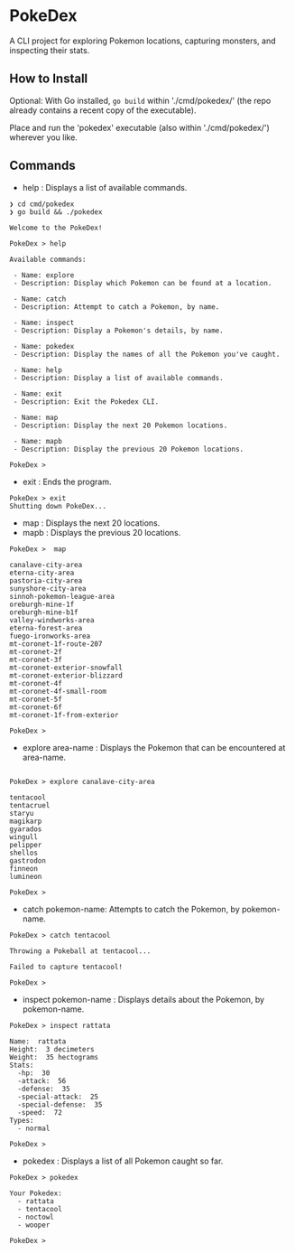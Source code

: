 # PokeDex

A CLI project for exploring Pokemon locations, capturing monsters, and inspecting their stats.

## How to Install

Optional: With Go installed, ```go build``` within './cmd/pokedex/' (the repo already contains a recent copy of the executable).

Place and run the 'pokedex' executable (also within './cmd/pokedex/') wherever you like.

## Commands

* help : Displays a list of available commands.
```
❯ cd cmd/pokedex
❯ go build && ./pokedex

Welcome to the PokeDex!

PokeDex > help

Available commands:

 - Name: explore
 - Description: Display which Pokemon can be found at a location.

 - Name: catch
 - Description: Attempt to catch a Pokemon, by name.

 - Name: inspect
 - Description: Display a Pokemon's details, by name.

 - Name: pokedex
 - Description: Display the names of all the Pokemon you've caught.

 - Name: help
 - Description: Display a list of available commands.

 - Name: exit
 - Description: Exit the Pokedex CLI.

 - Name: map
 - Description: Display the next 20 Pokemon locations.

 - Name: mapb
 - Description: Display the previous 20 Pokemon locations.

PokeDex >
```
* exit : Ends the program.
```
PokeDex > exit
Shutting down PokeDex...
```
* map : Displays the next 20 locations.
* mapb : Displays the previous 20 locations.
```
PokeDex >  map

canalave-city-area
eterna-city-area
pastoria-city-area
sunyshore-city-area
sinnoh-pokemon-league-area
oreburgh-mine-1f
oreburgh-mine-b1f
valley-windworks-area
eterna-forest-area
fuego-ironworks-area
mt-coronet-1f-route-207
mt-coronet-2f
mt-coronet-3f
mt-coronet-exterior-snowfall
mt-coronet-exterior-blizzard
mt-coronet-4f
mt-coronet-4f-small-room
mt-coronet-5f
mt-coronet-6f
mt-coronet-1f-from-exterior

PokeDex >
```
* explore area-name : Displays the Pokemon that can be encountered at area-name.
```

PokeDex > explore canalave-city-area

tentacool
tentacruel
staryu
magikarp
gyarados
wingull
pelipper
shellos
gastrodon
finneon
lumineon

PokeDex >
```
* catch pokemon-name: Attempts to catch the Pokemon, by pokemon-name.
```
PokeDex > catch tentacool

Throwing a Pokeball at tentacool...

Failed to capture tentacool!

PokeDex >
```
* inspect pokemon-name : Displays details about the Pokemon, by pokemon-name.
```
PokeDex > inspect rattata

Name:  rattata
Height:  3 decimeters
Weight:  35 hectograms
Stats:
  -hp:  30
  -attack:  56
  -defense:  35
  -special-attack:  25
  -special-defense:  35
  -speed:  72
Types:
  - normal

PokeDex >
```
* pokedex : Displays a list of all Pokemon caught so far.
```
PokeDex > pokedex

Your Pokedex:
  - rattata
  - tentacool
  - noctowl
  - wooper

PokeDex >
```
